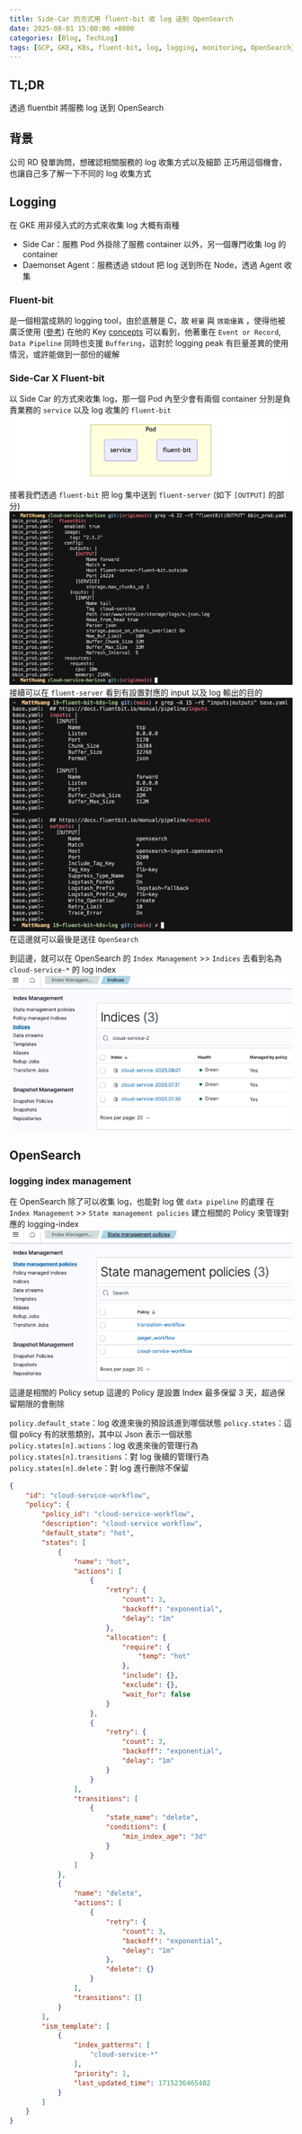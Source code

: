 ```yaml
---
title: Side-Car 的方式用 fluent-bit 收 log 送到 OpenSearch
date: 2025-08-01 15:00:00 +0800
categories: [Blog, TechLog]
tags: [GCP, GKE, K8s, fluent-bit, log, logging, monitoring, OpenSearch]
---
```


## TL;DR
透過 fluentbit 將服務 log 送到 OpenSearch

## 背景
公司 RD 發單詢問，想確認相關服務的 log 收集方式以及細節
正巧用這個機會，也讓自己多了解一下不同的 log 收集方式

## Logging
在 GKE 用非侵入式的方式來收集 log 大概有兩種
- Side Car：服務 Pod 外掛除了服務 container 以外，另一個專門收集 log 的 container
- Daemonset Agent：服務透過 stdout 把 log 送到所在 Node，透過 Agent 收集

### Fluent-bit
是一個相當成熟的 logging tool，由於底層是 C，故 `輕量` 與 `效能優異` ，使得他被廣泛使用 ([參考](https://docs.fluentbit.io/manual/about/fluentd-and-fluent-bit))
在他的 Key [concepts](https://docs.fluentbit.io/manual/concepts/key-concepts) 可以看到，他著重在 `Event or Record`, `Data Pipeline`
同時也支援 `Buffering`，這對於 logging peak 有巨量差異的使用情況，或許能做到一部份的緩解

### Side-Car X Fluent-bit

以 Side Car 的方式來收集 log，那一個 Pod 內至少會有兩個 container 分別是負責業務的 `service` 以及 log 收集的 `fluent-bit`
![pod_sidecar](../assets/post/fluentbit-logging-opensearch/pod_sidecar.png)
接著我們透過 `fluent-bit` 把 log 集中送到 `fluent-server` (如下 `[OUTPUT]` 的部分)
![fluentbit_conf](../assets/post/fluentbit-logging-opensearch/fluentbit_conf.png)
接續可以在 `fluent-server` 看到有設置對應的 input 以及 log 輸出的目的
![fluentserver_conf](../assets/post/fluentbit-logging-opensearch/fluentserver_conf.png)
在這邊就可以最後是送往 `OpenSearch`

到這邊，就可以在 OpenSearch 的 `Index Management` >> `Indices` 去看到名為 `cloud-service-*` 的 log index
![log_index](../assets/post/fluentbit-logging-opensearch/log_index.png)

## OpenSearch

### logging index management
在 OpenSearch 除了可以收集 log，也能對 log 做 `data pipeline` 的處理
在 `Index Management` >> `State management policies` 建立相關的 Policy 來管理對應的 logging-index
![logging_index](../assets/post/fluentbit-logging-opensearch/logging_index.png)
這邊是相關的 Policy setup
這邊的 Policy 是設置 Index 最多保留 3 天，超過保留期限的會刪除

`policy.default_state`：log 收進來後的預設該進到哪個狀態
`policy.states`：這個 policy 有的狀態類別，其中以 Json 表示一個狀態
`policy.states[n].actions`：log 收進來後的管理行為
`policy.states[n].transitions`：對 log 後續的管理行為
`policy.states[n].delete`：對 log 進行刪除不保留

```json
{
    "id": "cloud-service-workflow",
    "policy": {
        "policy_id": "cloud-service-workflow",
        "description": "cloud-service workflow",
        "default_state": "hot",
        "states": [
            {
                "name": "hot",
                "actions": [
                    {
                        "retry": {
                            "count": 3,
                            "backoff": "exponential",
                            "delay": "1m"
                        },
                        "allocation": {
                            "require": {
                                "temp": "hot"
                            },
                            "include": {},
                            "exclude": {},
                            "wait_for": false
                        }
                    },
                    {
                        "retry": {
                            "count": 3,
                            "backoff": "exponential",
                            "delay": "1m"
                        }
                    }
                ],
                "transitions": [
                    {
                        "state_name": "delete",
                        "conditions": {
                            "min_index_age": "3d"
                        }
                    }
                ]
            },
            {
                "name": "delete",
                "actions": [
                    {
                        "retry": {
                            "count": 3,
                            "backoff": "exponential",
                            "delay": "1m"
                        },
                        "delete": {}
                    }
                ],
                "transitions": []
            }
        ],
        "ism_template": [
            {
                "index_patterns": [
                    "cloud-service-*"
                ],
                "priority": 1,
                "last_updated_time": 1715236465402
            }
        ]
    }
}
```


